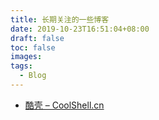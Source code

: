```yaml
---
title: 长期关注的一些博客
date: 2019-10-23T16:51:04+08:00
draft: false
toc: false
images:
tags:
  - Blog
---
```


- [酷壳 – CoolShell.cn](https://coolshell.cn/)